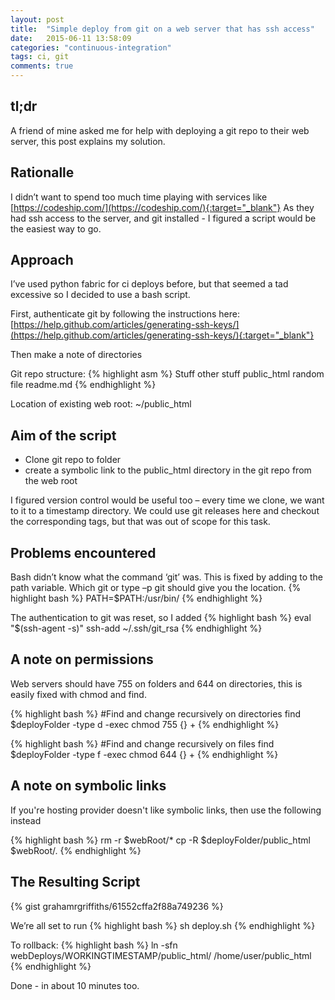 ```yaml
---
layout: post
title:  "Simple deploy from git on a web server that has ssh access"
date:   2015-06-11 13:58:09
categories: "continuous-integration"
tags: ci, git
comments: true
---
```

## tl;dr
A friend of mine asked me for help with deploying a git repo to their web server, 
this post explains my solution.
<!--more-->

## Rationalle
I didn’t want to spend too much time playing with services like [https://codeship.com/](https://codeship.com/){:target="_blank"} 
As they had ssh access to the server, and git installed - I figured a script would be the easiest way to go.

## Approach
I’ve used python fabric for ci deploys before, but that seemed a tad excessive so I decided to use a bash script.

First, authenticate git by following the instructions here:
[https://help.github.com/articles/generating-ssh-keys/](https://help.github.com/articles/generating-ssh-keys/){:target="_blank"} 

Then make a note of directories

Git repo structure:
{% highlight asm %} 
Stuff
other stuff
public_html
random file
readme.md
{% endhighlight %} 

Location of existing web root:
~/public_html

## Aim of the script
* Clone git repo to folder
* create a symbolic link to the public_html directory in the git repo from the web root

I figured version control would be useful too – every time we clone, we want to it to a timestamp directory. We could use git releases here and checkout the corresponding tags, but that was out of scope for this task.

## Problems encountered
Bash didn’t know what the command ‘git’ was. This is fixed by adding to the path variable. Which git or type –p git should give you the location.
{% highlight bash %} 
PATH=$PATH:/usr/bin/
{% endhighlight %} 

The authentication to git was reset, so I added
{% highlight bash %} 
eval "$(ssh-agent -s)"
ssh-add ~/.ssh/git_rsa
{% endhighlight %} 

## A note on permissions
Web servers should have 755 on folders and 644 on directories, this is easily fixed with chmod and find.

{% highlight bash %} 
#Find and change recursively on directories
find $deployFolder -type d -exec chmod 755 {} +
{% endhighlight %} 

{% highlight bash %} 
#Find and change recursively on files
find $deployFolder -type f -exec chmod 644 {} +
{% endhighlight %} 

## A note on symbolic links
If you're hosting provider doesn't like symbolic links, then use the following instead

{% highlight bash %} 
rm -r $webRoot/*
cp -R $deployFolder/public_html $webRoot/.
{% endhighlight %} 

## The Resulting Script
{% gist grahamrgriffiths/61552cffa2f88a749236 %}

We’re all set to run
{% highlight bash %} 
sh deploy.sh
{% endhighlight %} 

To rollback:
{% highlight bash %} 
ln -sfn webDeploys/WORKINGTIMESTAMP/public_html/ /home/user/public_html 
{% endhighlight %} 

Done - in about 10 minutes too.
